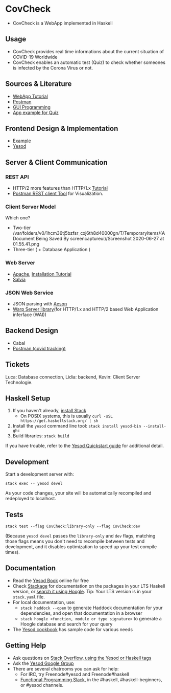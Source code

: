 # CovCheck
- CovCheck is a WebApp implemented in Haskell 


## Usage
- CovCheck provides real time informations about the current situation of COVID-19 Worldwide 
- CovCheck enables an automatic test (Quiz) to check whether someones is infected by the Corona Virus or not. 

## Sources & Literature
- [WebApp Tutorial](https://jaxenter.com/tutorial-developing-web-applications-in-haskell-107334.html)
- [Postman](https://covid-19-apis.postman.com)
- [GUI Programming](https://www.yesodweb.com/book)
- [App example for Quiz](https://covapp.charite.de)


## Frontend Design & Implementation
- [Example](https://africovid19.info/diagnostic)
- [Yesod](https://www.yesodweb.com/book)

## Server & Client Communication
### REST API
- HTTP/2 more features than HTTP/1.x [Tutorial](https://www.imel.ba/edukacija/learninghttp2.pdf)
- [Postman REST client Tool](https://www.postman.com/downloads/) for Visualization. 

### Client Server Model
Which one?
- Two-tier
/var/folders/v0/1hcm36tj5bzfsr_cxj6th8d40000gn/T/TemporaryItems/(A Document Being Saved By screencaptureui)/Screenshot 2020-06-27 at 01.55.41.png
- Three-tier ( + Database Application )

### Web Server 
- [Apache](http://httpd.apache.org), [Installation Tutorial](https://www.youtube.com/watch?v=woAZe7kBuEI)
- [Salvia](https://hackage.haskell.org/package/salvia-0.0.5)


### JSON Web Service 
- JSON parsing with [Aeson](https://www.schoolofhaskell.com/school/starting-with-haskell/libraries-and-frameworks/text-manipulation/json)
- [Warp Server library](https://hackage.haskell.org/package/warp)(for  HTTP/1.x and HTTP/2 based Web Application inferface (WAI))   


## Backend Design 
- Cabal 
- [Postman (covid tracking)](https://covid-19-apis.postman.com)

## Tickets
Luca: Database connection, 
Lidia: backend,
Kevin: Client Server Technologie. 

## Haskell Setup

1. If you haven't already, [install Stack](https://haskell-lang.org/get-started)
	* On POSIX systems, this is usually `curl -sSL https://get.haskellstack.org/ | sh`
2. Install the `yesod` command line tool: `stack install yesod-bin --install-ghc`
3. Build libraries: `stack build`

If you have trouble, refer to the [Yesod Quickstart guide](https://www.yesodweb.com/page/quickstart) for additional detail.

## Development

Start a development server with:

```
stack exec -- yesod devel
```

As your code changes, your site will be automatically recompiled and redeployed to localhost.

## Tests

```
stack test --flag CovCheck:library-only --flag CovCheck:dev
```

(Because `yesod devel` passes the `library-only` and `dev` flags, matching those flags means you don't need to recompile between tests and development, and it disables optimization to speed up your test compile times).

## Documentation

* Read the [Yesod Book](https://www.yesodweb.com/book) online for free
* Check [Stackage](http://stackage.org/) for documentation on the packages in your LTS Haskell version, or [search it using Hoogle](https://www.stackage.org/lts/hoogle?q=). Tip: Your LTS version is in your `stack.yaml` file.
* For local documentation, use:
	* `stack haddock --open` to generate Haddock documentation for your dependencies, and open that documentation in a browser
	* `stack hoogle <function, module or type signature>` to generate a Hoogle database and search for your query
* The [Yesod cookbook](https://github.com/yesodweb/yesod-cookbook) has sample code for various needs

## Getting Help

* Ask questions on [Stack Overflow, using the Yesod or Haskell tags](https://stackoverflow.com/questions/tagged/yesod+haskell)
* Ask the [Yesod Google Group](https://groups.google.com/forum/#!forum/yesodweb)
* There are several chatrooms you can ask for help:
	* For IRC, try Freenode#yesod and Freenode#haskell
	* [Functional Programming Slack](https://fpchat-invite.herokuapp.com/), in the #haskell, #haskell-beginners, or #yesod channels.
